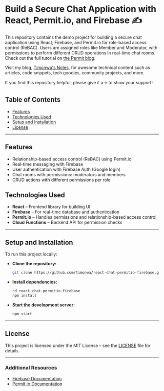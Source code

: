 # Build a Secure Chat Application with React, Permit.io, and Firebase :writing_hand:

This repository contains the demo project for building a secure chat application using React, Firebase, and Permit.io for role-based access control (ReBAC). Users are assigned roles like Member and Moderator, with permissions to perform different CRUD operations in real-time chat rooms. Check out the full tutorial on [the Permit blog](https://permit.io/blog).

Visit my blog, [Timonwa's Notes](https://tech.timonwa.com/blog), for awesome
technical content such as articles, code snippets, tech goodies, community
projects, and more.

If you find this repository helpful, please give it a ⭐ to show your support!

## Table of Contents

- [Features](#features)
- [Technologies Used](#technologies-used)
- [Setup and Installation](#setup-and-installation)
- [License](#license)

---

## Features

- Relationship-based access control (ReBAC) using Permit.io
- Real-time messaging with Firebase
- User authentication with Firebase Auth (Google login)
- Chat rooms with permissions: moderators and members
- CRUD actions with different permissions per role

## Technologies Used

- **React** – Frontend library for building UI
- **Firebase** – For real-time database and authentication
- **Permit.io** – Handles permissions and relationship-based access control
- **Cloud Functions** – Backend API for permission checks

---

## Setup and Installation

To run this project locally:

- **Clone the repository:**

  ```bash
  git clone https://github.com/timonwa/react-chat-permitio-firebase.git
  ```

- **Install dependencies:**

  ```bash
  cd react-chat-permitio-firebase
  npm install
  ```

- **Start the development server:**

  ```bash
  npm start
  ```

---

## License

This project is licensed under the MIT License – see the [LICENSE](https://github.com/Timonwa/react-chat-permitio-firebase/blob/main/LICENSE.MD) file
for details.

---

### Additional Resources

- [Firebase Documentation](https://firebase.google.com/docs)
- [Permit.io Documentation](https://docs.permit.io)

